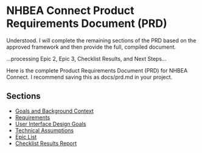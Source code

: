 # NHBEA Connect Product Requirements Document (PRD)

Understood. I will complete the remaining sections of the PRD based on the approved framework and then provide the full, compiled document.

...processing Epic 2, Epic 3, Checklist Results, and Next Steps...

Here is the complete Product Requirements Document (PRD) for NHBEA Connect. I recommend saving this as docs/prd.md in your project.

## Sections

- [Goals and Background Context](./goals-and-background-context.md)
- [Requirements](./requirements.md)
- [User Interface Design Goals](./user-interface-design-goals.md)
- [Technical Assumptions](./technical-assumptions.md)
- [Epic List](./epic-list.md)
- [Checklist Results Report](./checklist-results-report.md)